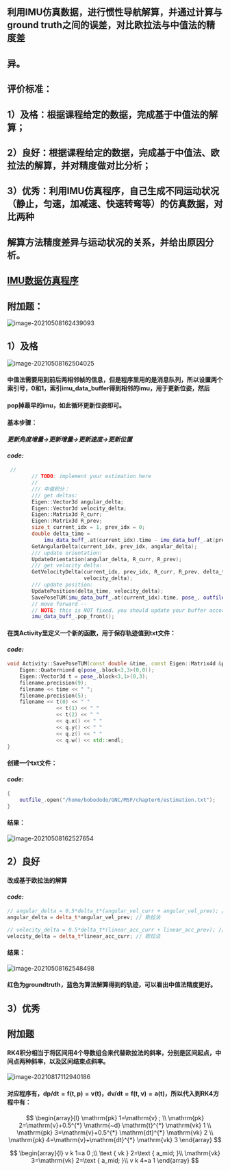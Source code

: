 ## 利用IMU仿真数据，进行惯性导航解算，并通过计算与ground truth之间的误差，对比欧拉法与中值法的精度差

## 异。

## 评价标准：

## 1）及格：根据课程给定的数据，完成基于中值法的解算；

## 2）良好：根据课程给定的数据，完成基于中值法、欧拉法的解算，并对精度做对比分析；

## 3）优秀：利用IMU仿真程序，自己生成不同运动状况（静止，匀速，加减速、快速转弯等）的仿真数据，对比两种

## 解算方法精度差异与运动状况的关系，并给出原因分析。

## [IMU数据仿真程序](https://github.com/Aceinna/gnss-ins-sim)

## 附加题：

![image-20210508162439093](../../images/image-20210508162439093.png)

## 1）及格

![image-20210508162504025](../../images/image-20210508162504025.png)

#### 中值法需要用到前后两相邻帧的信息，但是程序里用的是消息队列，所以设置两个索引号，0和1，索引imu_data_buffer得到相邻的imu，用于更新位姿，然后

#### pop掉最早的imu，如此循环更新位姿即可。

#### 基本步骤：

#### *更新角度增量->更新增量->更新速度->更新位置*

#### *code:*

```c++
 //
        // TODO: implement your estimation here
        //
        /// 中值积分：
        /// get deltas:
        Eigen::Vector3d angular_delta;
        Eigen::Vector3d velocity_delta;
        Eigen::Matrix3d R_curr;
        Eigen::Matrix3d R_prev;
        size_t current_idx = 1, prev_idx = 0;
        double delta_time =
            imu_data_buff_.at(current_idx).time - imu_data_buff_.at(prev_idx).time;
        GetAngularDelta(current_idx, prev_idx, angular_delta);
        /// update orientation:
        UpdateOrientation(angular_delta, R_curr, R_prev);
        /// get velocity delta:
        GetVelocityDelta(current_idx, prev_idx, R_curr, R_prev, delta_time,
                         velocity_delta);
        /// update position:
        UpdatePosition(delta_time, velocity_delta);
        SavePoseTUM(imu_data_buff_.at(current_idx).time, pose_, outfile_);
        // move forward -- 
        // NOTE: this is NOT fixed. you should update your buffer according to the method of your choice:
        imu_data_buff_.pop_front();
```

#### 在类Activity里定义一个新的函数，用于保存轨迹值到txt文件：

#### *code:*

```c++
void Activity::SavePoseTUM(const double &time, const Eigen::Matrix4d &pose, std::ofstream &filename) {
    Eigen::Quaterniond q(pose_.block<3,3>(0,0));
    Eigen::Vector3d t = pose_.block<3,1>(0,3);
    filename.precision(9);
    filename << time << " ";
    filename.precision(5);
    filename << t(0) << " "
                << t(1) << " "
                << t(2) << " "
                << q.x() << " "
                << q.y() << " "
                << q.z() << " "
                << q.w() << std::endl;
}
```

#### 创建一个txt文件：

#### *code:*

```c++
{
    outfile_.open("/home/bobododo/GNC/MSF/chapter6/estimation.txt");
}
```

#### 结果：

![image-20210508162527654](../../images/image-20210508162527654.png)

## 2）良好

#### 改成基于欧拉法的解算

#### *code:*

```c++
// angular_delta = 0.5*delta_t*(angular_vel_curr + angular_vel_prev); // 中值法
angular_delta = delta_t*angular_vel_prev; // 欧拉法

// velocity_delta = 0.5*delta_t*(linear_acc_curr + linear_acc_prev); // 中值法
velocity_delta = delta_t*linear_acc_curr; // 欧拉法
```

#### 结果：

![image-20210508162548498](../../images/image-20210508162548498.png)

#### 红色为groundtruth，蓝色为算法解算得到的轨迹，可以看出中值法精度更好。

## 3）优秀





## 附加题

#### RK4积分相当于将区间用4个导数组合来代替欧拉法的斜率，分别是区间起点，中间点两种斜率，以及区间结束点斜率。

![image-20210817112940186](../../images/image-20210817112940186.png)

#### 对应程序有，$\mathrm{dp} / \mathrm{dt}=\mathrm{f}(\mathrm{t}, \mathrm{p})=\mathrm{v}(\mathrm{t})$，$\mathrm{dv} / \mathrm{dt}=\mathrm{f}(\mathrm{t}, \mathrm{v})=\mathrm{a}(\mathrm{t})$，所以代入到RK4方程中有：

$$
\begin{array}{l}
\mathrm{pk} 1=\mathrm{v} ; \\
\mathrm{pk} 2=\mathrm{v}+0.5^{*} \mathrm{~d} \mathrm{t}^{*} \mathrm{vk} 1 \\
\mathrm{pk} 3=\mathrm{v}+0.5^{*} \mathrm{dt}^{*} \mathrm{vk} 2 \\
\mathrm{pk} 4=\mathrm{v}+\mathrm{dt}^{*} \mathrm{vk} 3
\end{array}
$$

$$
\begin{array}{l}
v k 1=a 0 ;\\
\text { vk } 2=\text { a_mid; }\\
\mathrm{vk} 3=\mathrm{vk} 2=\text { a_mid; }\\
v k 4=a 1
\end{array}
$$

